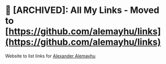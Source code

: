 # 🔴 [ARCHIVED]: All My Links - Moved to [https://github.com/alemayhu/links](https://github.com/alemayhu/links)

Website to list links for [Alexander Alemayhu][0]

[0]: https://alemayhu.com
